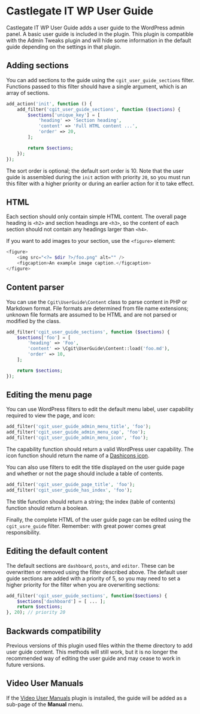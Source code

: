 # Castlegate IT WP User Guide #

Castlegate IT WP User Guide adds a user guide to the WordPress admin panel. A basic user guide is included in the plugin. This plugin is compatible with the Admin Tweaks plugin and will hide some information in the default guide depending on the settings in that plugin.

## Adding sections ##

You can add sections to the guide using the `cgit_user_guide_sections` filter. Functions passed to this filter should have a single argument, which is an array of sections.

~~~ php
add_action('init', function () {
    add_filter('cgit_user_guide_sections', function ($sections) {
        $sections['unique_key'] = [
            'heading' => 'Section heading',
            'content' => 'Full HTML content ...',
            'order' => 20,
        ];

        return $sections;
    });
});
~~~

The sort order is optional; the default sort order is 10. Note that the user guide is assembled during the `init` action with priority `20`, so you must run this filter with a higher priority or during an earlier action for it to take effect.

## HTML ##

Each section should only contain simple HTML content. The overall page heading is `<h2>` and section headings are `<h3>`, so the content of each section should not contain any headings larger than `<h4>`.

If you want to add images to your section, use the `<figure>` element:

~~~ php
<figure>
    <img src="<?= $dir ?>/foo.png" alt="" />
    <figcaption>An example image caption.</figcaption>
</figure>
~~~

## Content parser ##

You can use the `Cgit\UserGuide\Content` class to parse content in PHP or Markdown format. File formats are determined from file name extensions; unknown file formats are assumed to be HTML and are not parsed or modified by the class.

~~~ php
add_filter('cgit_user_guide_sections', function ($sections) {
    $sections['foo'] = [
        'heading' => 'Foo',
        'content' => \Cgit\UserGuide\Content::load('foo.md'),
        'order' => 10,
    ];

    return $sections;
});
~~~

## Editing the menu page ##

You can use WordPress filters to edit the default menu label, user capability required to view the page, and icon:

~~~ php
add_filter('cgit_user_guide_admin_menu_title', 'foo');
add_filter('cgit_user_guide_admin_menu_cap', 'foo');
add_filter('cgit_user_guide_admin_menu_icon', 'foo');
~~~

The capability function should return a valid WordPress user capability. The icon function should return the name of a [Dashicons icon](https://developer.wordpress.org/resource/dashicons/).

You can also use filters to edit the title displayed on the user guide page and whether or not the page should include a table of contents.

~~~ php
add_filter('cgit_user_guide_page_title', 'foo');
add_filter('cgit_user_guide_has_index', 'foo');
~~~

The title function should return a string; the index (table of contents) function should return a boolean.

Finally, the complete HTML of the user guide page can be edited using the `cgit_usre_guide` filter. Remember: with great power comes great responsibility.

## Editing the default content ##

The default sections are `dashboard`, `posts`, and `editor`. These can be overwritten or removed using the filter described above. The default user guide sections are added with a priority of 5, so you may need to set a higher priority for the filter when you are overwriting sections:

~~~ php
add_filter('cgit_user_guide_sections', function($sections) {
    $sections['dashboard'] = [ ... ];
    return $sections;
}, 20); // priority 20
~~~

## Backwards compatibility ##

Previous versions of this plugin used files within the theme directory to add user guide content. This methods will still work, but it is no longer the recommended way of editing the user guide and may cease to work in future versions.

## Video User Manuals ##

If the [Video User Manuals](https://www.videousermanuals.com/) plugin is installed, the guide will be added as a sub-page of the __Manual__ menu.
